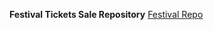 **Festival Tickets Sale Repository**
[Festival Repo](https://github.com/deeaion/FestivalTicketsSale)
